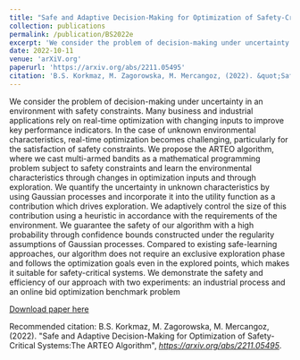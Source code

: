 ```yaml
---
title: "Safe and Adaptive Decision-Making for Optimization of Safety-Critical Systems:The ARTEO Algorithm"
collection: publications
permalink: /publication/BS2022e
excerpt: 'We consider the problem of decision-making under uncertainty in an environment with safety constraints. We propose the ARTEO algorithm, where we cast multiarmed bandits as a mathematical programming problem subject to safety constraints and learn the unknown characteristics through exploration while optimizing the targets. We quantify the uncertainty in unknown characteristics by using Gaussian processes and incorporate it into the cost function as a contribution which drives exploration. We adaptively control the size of this contribution in accordance with the requirements of the environment. We guarantee the safety of our algorithm with a high probability through confidence bounds constructed under the regularity assumptions of Gaussian processes.'
date: 2022-10-11
venue: 'arXiV.org'
paperurl: 'https://arxiv.org/abs/2211.05495'
citation: 'B.S. Korkmaz, M. Zagorowska, M. Mercangoz, (2022). &quot;Safe and Adaptive Decision-Making for Optimization of Safety-Critical Systems: The ARTEO Algorithm.&quot; <i>https://arxiv.org/abs/2211.05495</i>.'
---
```

We consider the problem of decision-making under uncertainty in an environment with safety constraints. Many business and industrial applications rely on real-time optimization with changing inputs to improve key performance indicators. In the case of unknown environmental characteristics, real-time optimization becomes challenging, particularly for the satisfaction of safety constraints. We propose the ARTEO algorithm, where we cast multi-armed bandits as a mathematical programming problem subject to safety constraints and learn the environmental characteristics through changes in optimization inputs and through exploration. We quantify the uncertainty in unknown characteristics by using Gaussian processes and incorporate it into the utility function as a contribution which drives exploration. We adaptively control the size of this contribution using a heuristic in accordance with the requirements of the environment. We guarantee the safety of our algorithm with a high probability through confidence bounds constructed under the regularity assumptions of Gaussian processes. Compared to existing safe-learning approaches, our algorithm does not require an exclusive exploration phase and follows the optimization goals even in the explored points, which makes it suitable for safety-critical systems. We demonstrate the safety and efficiency of our approach with two experiments: an industrial process and an online bid optimization benchmark problem

[Download paper here](https://link.springer.com/chapter/10.1007/978-3-030-93823-9_7)

Recommended citation: B.S. Korkmaz, M. Zagorowska, M. Mercangoz, (2022). "Safe and Adaptive Decision-Making for Optimization of Safety-Critical Systems:The ARTEO Algorithm", <i>https://arxiv.org/abs/2211.05495</i>.